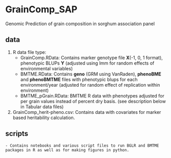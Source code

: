 # GrainComp_SAP
Genomic Prediction of grain composition in sorghum association panel

## data

1. R data file type:
    - GrainComp.RData: Contains marker genotype file **X**(-1, 0, 1 format), phenotypic BLUPs **Y** (adjusted using lmm for random effects of environmental variables)
    - BMTME.RData: Contains **geno** (GRM using VanRaden), **phenoBME** and **phenoBMTME** files with phenotypic blups for each environment/year (adjusted for random effect of replication within environment)
    - BMTME_pGrain.RData: BMTME R data with phenotypes adjusted for per grain values instead of percent dry basis. (see description below in Tabular data files)
2. GrainComp_herit-pheno.csv: Contains data with covariates for marker based heritability calculation.
    
## scripts
    - Contains notebooks and various script files to run BGLR and BMTME packages in R as well as for making figures in python.
